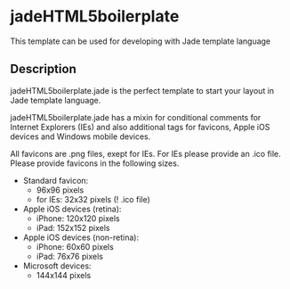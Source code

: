 # jadeHTML5boilerplate
This template can be used for developing with Jade template language

## Description
jadeHTML5boilerplate.jade is the perfect template to start your layout in Jade template language.

jadeHTML5boilerplate.jade has a mixin for conditional comments for Internet Explorers (IEs) and also additional tags for favicons, Apple iOS devices and Windows mobile devices.

All favicons are .png files, exept for IEs. For IEs please provide an .ico file.
Please provide favicons in the following sizes.

- Standard favicon:
  - 96x96 pixels
  - for IEs: 32x32 pixels (! .ico file)
- Apple iOS devices (retina):
  - iPhone: 120x120 pixels
  - iPad: 152x152 pixels
- Apple iOS devices (non-retina):
  - iPhone: 60x60 pixels
  - iPad: 76x76 pixels
- Microsoft devices:
  - 144x144 pixels